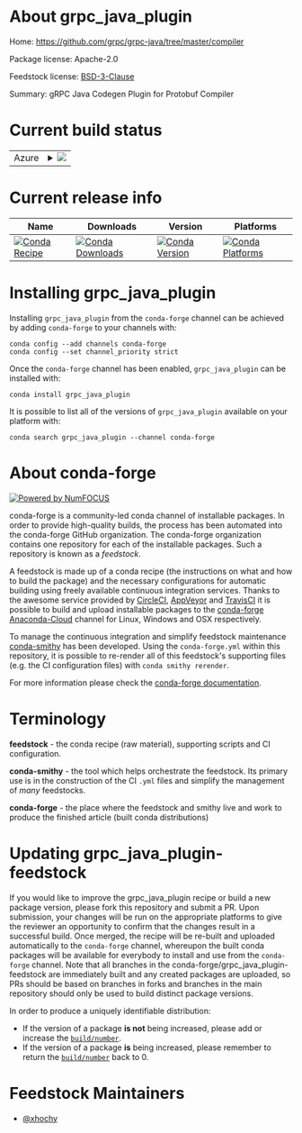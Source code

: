 About grpc_java_plugin
======================

Home: https://github.com/grpc/grpc-java/tree/master/compiler

Package license: Apache-2.0

Feedstock license: [BSD-3-Clause](https://github.com/conda-forge/grpc_java_plugin-feedstock/blob/master/LICENSE.txt)

Summary: gRPC Java Codegen Plugin for Protobuf Compiler

Current build status
====================


<table>
    
  <tr>
    <td>Azure</td>
    <td>
      <details>
        <summary>
          <a href="https://dev.azure.com/conda-forge/feedstock-builds/_build/latest?definitionId=12263&branchName=master">
            <img src="https://dev.azure.com/conda-forge/feedstock-builds/_apis/build/status/grpc_java_plugin-feedstock?branchName=master">
          </a>
        </summary>
        <table>
          <thead><tr><th>Variant</th><th>Status</th></tr></thead>
          <tbody><tr>
              <td>linux_64_libprotobuf3.15</td>
              <td>
                <a href="https://dev.azure.com/conda-forge/feedstock-builds/_build/latest?definitionId=12263&branchName=master">
                  <img src="https://dev.azure.com/conda-forge/feedstock-builds/_apis/build/status/grpc_java_plugin-feedstock?branchName=master&jobName=linux&configuration=linux_64_libprotobuf3.15" alt="variant">
                </a>
              </td>
            </tr><tr>
              <td>linux_64_libprotobuf3.18</td>
              <td>
                <a href="https://dev.azure.com/conda-forge/feedstock-builds/_build/latest?definitionId=12263&branchName=master">
                  <img src="https://dev.azure.com/conda-forge/feedstock-builds/_apis/build/status/grpc_java_plugin-feedstock?branchName=master&jobName=linux&configuration=linux_64_libprotobuf3.18" alt="variant">
                </a>
              </td>
            </tr><tr>
              <td>linux_aarch64_libprotobuf3.15</td>
              <td>
                <a href="https://dev.azure.com/conda-forge/feedstock-builds/_build/latest?definitionId=12263&branchName=master">
                  <img src="https://dev.azure.com/conda-forge/feedstock-builds/_apis/build/status/grpc_java_plugin-feedstock?branchName=master&jobName=linux&configuration=linux_aarch64_libprotobuf3.15" alt="variant">
                </a>
              </td>
            </tr><tr>
              <td>linux_aarch64_libprotobuf3.18</td>
              <td>
                <a href="https://dev.azure.com/conda-forge/feedstock-builds/_build/latest?definitionId=12263&branchName=master">
                  <img src="https://dev.azure.com/conda-forge/feedstock-builds/_apis/build/status/grpc_java_plugin-feedstock?branchName=master&jobName=linux&configuration=linux_aarch64_libprotobuf3.18" alt="variant">
                </a>
              </td>
            </tr><tr>
              <td>linux_ppc64le_libprotobuf3.15</td>
              <td>
                <a href="https://dev.azure.com/conda-forge/feedstock-builds/_build/latest?definitionId=12263&branchName=master">
                  <img src="https://dev.azure.com/conda-forge/feedstock-builds/_apis/build/status/grpc_java_plugin-feedstock?branchName=master&jobName=linux&configuration=linux_ppc64le_libprotobuf3.15" alt="variant">
                </a>
              </td>
            </tr><tr>
              <td>linux_ppc64le_libprotobuf3.18</td>
              <td>
                <a href="https://dev.azure.com/conda-forge/feedstock-builds/_build/latest?definitionId=12263&branchName=master">
                  <img src="https://dev.azure.com/conda-forge/feedstock-builds/_apis/build/status/grpc_java_plugin-feedstock?branchName=master&jobName=linux&configuration=linux_ppc64le_libprotobuf3.18" alt="variant">
                </a>
              </td>
            </tr><tr>
              <td>osx_64_libprotobuf3.15</td>
              <td>
                <a href="https://dev.azure.com/conda-forge/feedstock-builds/_build/latest?definitionId=12263&branchName=master">
                  <img src="https://dev.azure.com/conda-forge/feedstock-builds/_apis/build/status/grpc_java_plugin-feedstock?branchName=master&jobName=osx&configuration=osx_64_libprotobuf3.15" alt="variant">
                </a>
              </td>
            </tr><tr>
              <td>osx_64_libprotobuf3.18</td>
              <td>
                <a href="https://dev.azure.com/conda-forge/feedstock-builds/_build/latest?definitionId=12263&branchName=master">
                  <img src="https://dev.azure.com/conda-forge/feedstock-builds/_apis/build/status/grpc_java_plugin-feedstock?branchName=master&jobName=osx&configuration=osx_64_libprotobuf3.18" alt="variant">
                </a>
              </td>
            </tr><tr>
              <td>osx_arm64_libprotobuf3.15</td>
              <td>
                <a href="https://dev.azure.com/conda-forge/feedstock-builds/_build/latest?definitionId=12263&branchName=master">
                  <img src="https://dev.azure.com/conda-forge/feedstock-builds/_apis/build/status/grpc_java_plugin-feedstock?branchName=master&jobName=osx&configuration=osx_arm64_libprotobuf3.15" alt="variant">
                </a>
              </td>
            </tr><tr>
              <td>osx_arm64_libprotobuf3.18</td>
              <td>
                <a href="https://dev.azure.com/conda-forge/feedstock-builds/_build/latest?definitionId=12263&branchName=master">
                  <img src="https://dev.azure.com/conda-forge/feedstock-builds/_apis/build/status/grpc_java_plugin-feedstock?branchName=master&jobName=osx&configuration=osx_arm64_libprotobuf3.18" alt="variant">
                </a>
              </td>
            </tr>
          </tbody>
        </table>
      </details>
    </td>
  </tr>
</table>

Current release info
====================

| Name | Downloads | Version | Platforms |
| --- | --- | --- | --- |
| [![Conda Recipe](https://img.shields.io/badge/recipe-grpc_java_plugin-green.svg)](https://anaconda.org/conda-forge/grpc_java_plugin) | [![Conda Downloads](https://img.shields.io/conda/dn/conda-forge/grpc_java_plugin.svg)](https://anaconda.org/conda-forge/grpc_java_plugin) | [![Conda Version](https://img.shields.io/conda/vn/conda-forge/grpc_java_plugin.svg)](https://anaconda.org/conda-forge/grpc_java_plugin) | [![Conda Platforms](https://img.shields.io/conda/pn/conda-forge/grpc_java_plugin.svg)](https://anaconda.org/conda-forge/grpc_java_plugin) |

Installing grpc_java_plugin
===========================

Installing `grpc_java_plugin` from the `conda-forge` channel can be achieved by adding `conda-forge` to your channels with:

```
conda config --add channels conda-forge
conda config --set channel_priority strict
```

Once the `conda-forge` channel has been enabled, `grpc_java_plugin` can be installed with:

```
conda install grpc_java_plugin
```

It is possible to list all of the versions of `grpc_java_plugin` available on your platform with:

```
conda search grpc_java_plugin --channel conda-forge
```


About conda-forge
=================

[![Powered by NumFOCUS](https://img.shields.io/badge/powered%20by-NumFOCUS-orange.svg?style=flat&colorA=E1523D&colorB=007D8A)](http://numfocus.org)

conda-forge is a community-led conda channel of installable packages.
In order to provide high-quality builds, the process has been automated into the
conda-forge GitHub organization. The conda-forge organization contains one repository
for each of the installable packages. Such a repository is known as a *feedstock*.

A feedstock is made up of a conda recipe (the instructions on what and how to build
the package) and the necessary configurations for automatic building using freely
available continuous integration services. Thanks to the awesome service provided by
[CircleCI](https://circleci.com/), [AppVeyor](https://www.appveyor.com/)
and [TravisCI](https://travis-ci.com/) it is possible to build and upload installable
packages to the [conda-forge](https://anaconda.org/conda-forge)
[Anaconda-Cloud](https://anaconda.org/) channel for Linux, Windows and OSX respectively.

To manage the continuous integration and simplify feedstock maintenance
[conda-smithy](https://github.com/conda-forge/conda-smithy) has been developed.
Using the ``conda-forge.yml`` within this repository, it is possible to re-render all of
this feedstock's supporting files (e.g. the CI configuration files) with ``conda smithy rerender``.

For more information please check the [conda-forge documentation](https://conda-forge.org/docs/).

Terminology
===========

**feedstock** - the conda recipe (raw material), supporting scripts and CI configuration.

**conda-smithy** - the tool which helps orchestrate the feedstock.
                   Its primary use is in the construction of the CI ``.yml`` files
                   and simplify the management of *many* feedstocks.

**conda-forge** - the place where the feedstock and smithy live and work to
                  produce the finished article (built conda distributions)


Updating grpc_java_plugin-feedstock
===================================

If you would like to improve the grpc_java_plugin recipe or build a new
package version, please fork this repository and submit a PR. Upon submission,
your changes will be run on the appropriate platforms to give the reviewer an
opportunity to confirm that the changes result in a successful build. Once
merged, the recipe will be re-built and uploaded automatically to the
`conda-forge` channel, whereupon the built conda packages will be available for
everybody to install and use from the `conda-forge` channel.
Note that all branches in the conda-forge/grpc_java_plugin-feedstock are
immediately built and any created packages are uploaded, so PRs should be based
on branches in forks and branches in the main repository should only be used to
build distinct package versions.

In order to produce a uniquely identifiable distribution:
 * If the version of a package **is not** being increased, please add or increase
   the [``build/number``](https://docs.conda.io/projects/conda-build/en/latest/resources/define-metadata.html#build-number-and-string).
 * If the version of a package **is** being increased, please remember to return
   the [``build/number``](https://docs.conda.io/projects/conda-build/en/latest/resources/define-metadata.html#build-number-and-string)
   back to 0.

Feedstock Maintainers
=====================

* [@xhochy](https://github.com/xhochy/)

